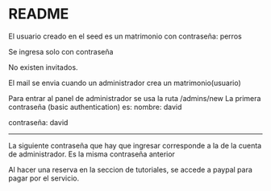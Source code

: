 # README

El usuario creado en el seed es un matrimonio con contraseña: perros

Se ingresa solo con contraseña

No existen invitados.

El mail se envia cuando un administrador crea un matrimonio(usuario)

Para entrar al panel de administrador se usa la ruta /admins/new
La primera contraseña (basic authentication) es:
  nombre: david
  
  contraseña: david
  
  --------------------------------------------------------------------------------
  
La siguiente contraseña  que hay que ingresar corresponde a la de la cuenta de administrador. Es la misma contraseña anterior

Al hacer una reserva en la seccion de tutoriales, se accede a paypal para pagar por el servicio.
